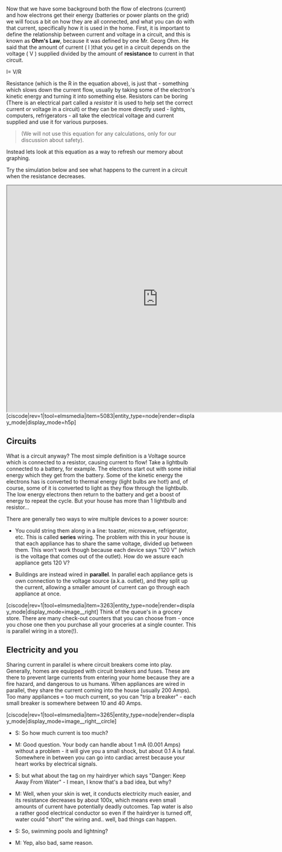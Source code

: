 Now that we have some background both the flow of electrons (current) and how electrons get their energy (batteries or power plants on the grid) we will focus a bit on how they are all connected, and what you can do with that current, specifically how it is used in the home. First, it is important to define the relationship between current and voltage in a circuit, and this is known as **Ohm's Law**, because it was defined by one Mr. Georg Ohm. He said that the amount of current (<lrn-math> I </lrn-math>)that you get in a circuit depends on the voltage (<lrn-math> V </lrn-math>) supplied divided by the amount of **resistance** to current in that circuit.

<lrn-math>I= V/R</lrn-math>   

Resistance (which is the <lrn-math>R</lrn-math> in the equation above), is just that - something which slows down the current flow, usually by taking some of the electron's kinetic energy and turning it into something else. Resistors can be boring (There is an electrical part called a _resistor_ it is used to help set the correct current or voltage in a circuit) or they can be more directly used - lights, computers, refrigerators - all take the electrical voltage and current supplied and use it for various purposes. 
>(We will not use this equation for any calculations, only for our discussion about safety). 


Instead lets look at this equation as a way to refresh our memory about graphing.


Try the simulation below and see what happens to the current in a circuit when the resistance decreases. 
<iframe src="https://phet.colorado.edu/sims/html/ohms-law/latest/ohms-law_en.html" width="800" height="600" scrolling="no" allowfullscreen></iframe>
[ciscode|rev=1|tool=elmsmedia|item=5083|entity_type=node|render=display_mode|display_mode=h5p]


## Circuits
What is a circuit anyway? The most simple definition is a Voltage source which is connected to a resistor, causing current to flow! Take a lightbulb connected to a battery, for example. The electrons start out with some initial energy which they get from the battery. Some of the kinetic energy the electrons has is converted to thermal energy (light bulbs are hot!) and, of course, some of it is converted to light as they flow through the lightbulb. The low energy electrons then return to the battery and get a boost of energy to repeat the cycle. But your house has more than 1 lightbulb and resistor...

There are generally two ways to wire multiple devices to a power source:

- You could string them along in a line: toaster, microwave, refrigerator, etc. This is called **series** wiring. The problem with this in your house is that each appliance has to share the same voltage, divided up between them. This won't work though because each device says "120 V" (which is the voltage that comes out of the outlet). How do we assure each appliance gets 120 V?

- Buildings are instead wired in **parallel**. In parallel each appliance gets is own connection to the voltage source (a.k.a. outlet), and they split up the current, allowing a smaller amount of current can go through each appliance at once.

[ciscode|rev=1|tool=elmsmedia|item=3263|entity_type=node|render=display_mode|display_mode=image__right]
Think of the queue's in a grocery store. There are many check-out counters that you can choose from - once you chose one then you purchase all your groceries at a single counter. This is parallel wiring in a store(!).

## Electricity and you

Sharing current in parallel is where circuit breakers come into play. Generally, homes are equipped with circuit breakers and fuses. These are there to prevent large currents from entering your home because they are a fire hazard, and dangerous to us humans. When appliances are wired in parallel, they share the current coming into the house (usually 200 Amps). Too many appliances = too much current, so you can "trip a breaker" - each small breaker is somewhere between 10 and 40 Amps.

[ciscode|rev=1|tool=elmsmedia|item=3265|entity_type=node|render=display_mode|display_mode=image__right__circle]

- S: So how much current is too much?
- M: Good question. Your body can handle about 1 mA (0.001 Amps) without a problem - it will give you a small shock, but about 0.1 A is fatal. Somewhere in between you can go into cardiac arrest because your heart works by electrical signals.

- S: but what about the tag on my hairdryer which says "Danger: Keep Away From Water" - I mean, I know that's a bad idea, but why?
- M: Well, when your skin is wet, it conducts electricity much easier, and its resistance decreases by about 100x,  which means even small amounts of current have potentially deadly outcomes. Tap water is also a rather good electrical conductor so even if the hairdryer is turned off, water could "short" the wiring and.. well, bad things can happen.
- S: So, swimming pools and lightning?
- M: Yep, also bad, same reason.




